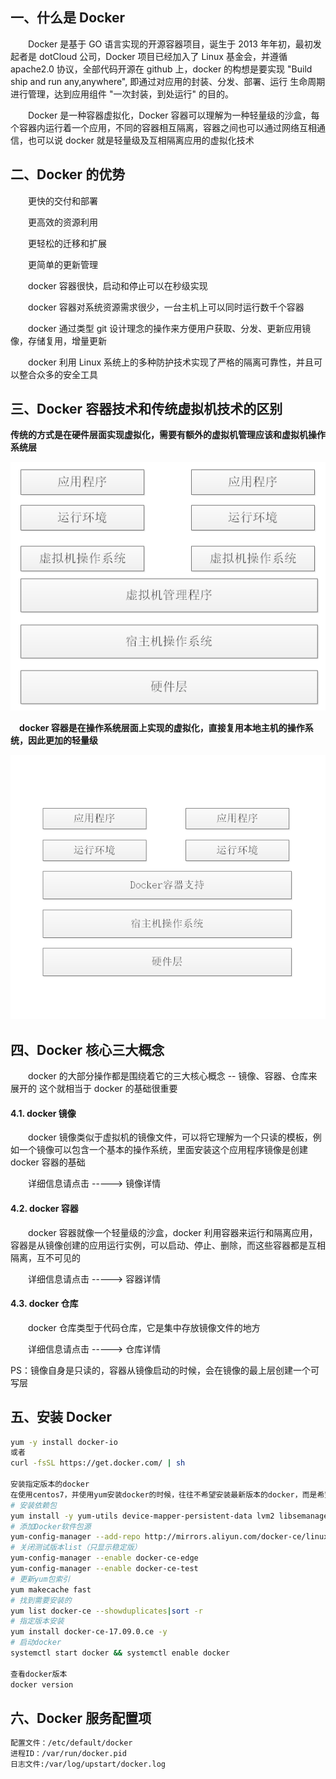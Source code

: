 一、什么是 Docker
------------

　　Docker 是基于 GO 语言实现的开源容器项目，诞生于 2013 年年初，最初发起者是 dotCloud 公司，Docker 项目已经加入了 Linux 基金会，并遵循 apache2.0 协议，全部代码开源在 github 上，docker 的构想是要实现 "Build ship and run any,anywhere", 即通过对应用的封装、分发、部署、运行 生命周期进行管理，达到应用组件 "一次封装，到处运行" 的目的。

　　Docker 是一种容器虚拟化，Docker 容器可以理解为一种轻量级的沙盒，每个容器内运行着一个应用，不同的容器相互隔离，容器之间也可以通过网络互相通信，也可以说 docker 就是轻量级及互相隔离应用的虚拟化技术



二、Docker 的优势
------------

　　更快的交付和部署

　　更高效的资源利用

　　更轻松的迁移和扩展

　　更简单的更新管理

　　docker 容器很快，启动和停止可以在秒级实现

　　docker 容器对系统资源需求很少，一台主机上可以同时运行数千个容器

　　docker 通过类型 git 设计理念的操作来方便用户获取、分发、更新应用镜像，存储复用，增量更新

　　docker 利用 Linux 系统上的多种防护技术实现了严格的隔离可靠性，并且可以整合众多的安全工具



三、Docker 容器技术和传统虚拟机技术的区别
------------------------



**传统的方式是在硬件层面实现虚拟化，需要有额外的虚拟机管理应该和虚拟机操作系统层**



![image-20220721140247586](0xa.Docker%E5%AE%89%E8%A3%85.assets/image-20220721140247586-165838337393213.png)







　**docker 容器是在操作系统层面上实现的虚拟化，直接复用本地主机的操作系统，因此更加的轻量级**





![image-20220721140319843](0xa.Docker%E5%AE%89%E8%A3%85.assets/image-20220721140319843-165838340125115.png)



四、Docker 核心三大概念
---------------

　　docker 的大部分操作都是围绕着它的三大核心概念 -- 镜像、容器、仓库来展开的 这个就相当于 docker 的基础很重要

#### 4.1. docker 镜像

　　docker 镜像类似于虚拟机的镜像文件，可以将它理解为一个只读的模板，例如一个镜像可以包含一个基本的操作系统，里面安装这个应用程序镜像是创建 docker 容器的基础

　　详细信息请点击 -----> 镜像详情

#### 4.2. docker 容器

　　docker 容器就像一个轻量级的沙盒，docker 利用容器来运行和隔离应用，容器是从镜像创建的应用运行实例，可以启动、停止、删除，而这些容器都是互相隔离，互不可见的

　　详细信息请点击 -----> 容器详情

#### 4.3. docker 仓库

　　docker 仓库类型于代码仓库，它是集中存放镜像文件的地方

　　详细信息请点击 -----> 仓库详情

PS：镜像自身是只读的，容器从镜像启动的时候，会在镜像的最上层创建一个可写层



五、安装 Docker
-----------

```bash
yum -y install docker-io
或者
curl -fsSL https://get.docker.com/ | sh
 
安装指定版本的docker
在使用centos7，并使用yum安装docker的时候，往往不希望安装最新版本的docker，而是希望安装与自己熟悉或者当前业务环境需要的版本
# 安装依赖包
yum install -y yum-utils device-mapper-persistent-data lvm2 libsemanage-python libselinux-utils
# 添加Docker软件包源
yum-config-manager --add-repo http://mirrors.aliyun.com/docker-ce/linux/centos/docker-ce.repo
# 关闭测试版本list（只显示稳定版）
yum-config-manager --enable docker-ce-edge
yum-config-manager --enable docker-ce-test
# 更新yum包索引
yum makecache fast
# 找到需要安装的
yum list docker-ce --showduplicates|sort -r 
# 指定版本安装
yum install docker-ce-17.09.0.ce -y
# 启动docker
systemctl start docker && systemctl enable docker
 
查看docker版本
docker version　

```



六、Docker 服务配置项
--------------

```bash
配置文件：/etc/default/docker
进程ID：/var/run/docker.pid
日志文件:/var/log/upstart/docker.log

```